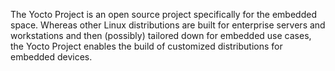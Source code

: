 The Yocto Project is an open source project specifically for the embedded space. Whereas other Linux distributions are built for enterprise servers and workstations and then (possibly) tailored down for embedded use cases, the Yocto Project enables the build of customized distributions for embedded devices.